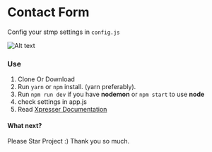 # Contact Form

Config your stmp settings in `config.js`

![Alt text](https://cdn.jsdelivr.net/npm/xpresser/xpresser-logo-black.png "Xpresser Logo")
 
### Use
1. Clone Or Download
2. Run `yarn` or `npm` install. (yarn preferably).
3. Run `npm run dev` if you have **nodemon** or `npm start` to use **node**
4. check settings in app.js
5. Read [Xpresser Documentation](https://www.npmjs.com/package/xpresser)



#### What next?
Please Star Project :)
Thank you so much.
